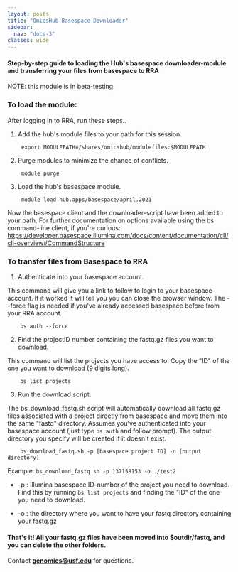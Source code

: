 ```yaml
--- 
layout: posts
title: "OmicsHub Basespace Downloader"
sidebar:
  nav: "docs-3"
classes: wide
---
```


#### Step-by-step guide to loading the Hub's basespace downloader-module and transferring your files from basespace to RRA

NOTE: this module is in beta-testing 

### To load the module:

After logging in to RRA, run these steps..

1. Add the hub's module files to your path for this session.

        export MODULEPATH=/shares/omicshub/modulefiles:$MODULEPATH

2. Purge modules to minimize the chance of conflicts.

        module purge


3. Load the hub's basespace module.

        module load hub.apps/basespace/april.2021

Now the basespace client and the downloader-script have been added to your path. For further documentation on options available using the bs command-line client, if you're curious: https://developer.basespace.illumina.com/docs/content/documentation/cli/cli-overview#CommandStructure

### To transfer files from Basespace to RRA 

1. Authenticate into your basespace account.

This command will give you a link to follow to login to your basespace account. If it worked it will tell you you can close the browser window.
The --force flag is needed if you've already accessed basespace before from your RRA account.

		bs auth --force 

2. Find the projectID number containing the fastq.gz files you want to download. 

This command will list the projects you have access to. Copy the "ID" of the one you want to download (9 digits long).

		bs list projects

3. Run the download script.

The bs_download_fastq.sh script will automatically download all fastq.gz files associated with a project directly from basespace and move them into the same "fastq" directory. Assumes you've authenticated into your basespace account (just type `bs auth` and follow prompt). The output directory you specify will be created if it doesn't exist.

		bs_download_fastq.sh -p [basespace project ID] -o [output directory]

Example: `bs_download_fastq.sh -p 137158153 -o ./test2`

* -p :   Illumina basespace ID-number of the project you need to download. Find this by running `bs list projects` and finding the "ID" of the one you need to download.

* -o  :  the directory where you want to have your fastq directory containing your fastq.gz 

#### That's it! All your fastq.gz files have been moved into $outdir/fastq, and you can delete the other folders.

Contact **genomics@usf.edu** for questions. 
